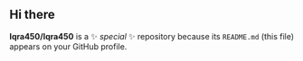 ## Hi there 
**Iqra450/Iqra450** is a ✨ _special_ ✨ repository because its `README.md` (this file) appears on your GitHub profile.
